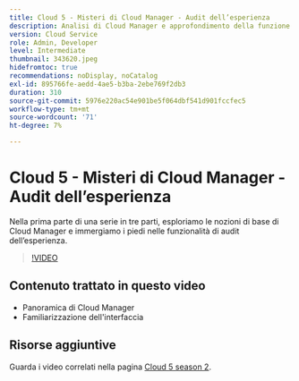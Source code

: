 ```yaml
---
title: Cloud 5 - Misteri di Cloud Manager - Audit dell’esperienza
description: Analisi di Cloud Manager e approfondimento della funzione Audit dell’esperienza
version: Cloud Service
role: Admin, Developer
level: Intermediate
thumbnail: 343620.jpeg
hidefromtoc: true
recommendations: noDisplay, noCatalog
exl-id: 895766fe-aedd-4ae5-b3ba-2ebe769f2db3
duration: 310
source-git-commit: 5976e220ac54e901be5f064dbf541d901fccfec5
workflow-type: tm+mt
source-wordcount: '71'
ht-degree: 7%

---
```


# Cloud 5 - Misteri di Cloud Manager - Audit dell’esperienza

Nella prima parte di una serie in tre parti, esploriamo le nozioni di base di Cloud Manager e immergiamo i piedi nelle funzionalità di audit dell’esperienza.

>[!VIDEO](https://video.tv.adobe.com/v/343620?quality=12&learn=on)

## Contenuto trattato in questo video

+ Panoramica di Cloud Manager
+ Familiarizzazione dell&#39;interfaccia

## Risorse aggiuntive

Guarda i video correlati nella pagina [Cloud 5 season 2](../cloud5-season-2.md).
